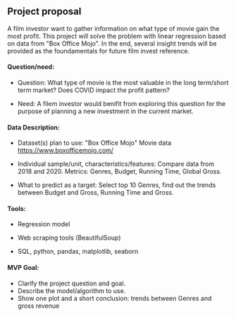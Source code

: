 ## Project proposal

A film investor want to gather information on what type of movie gain the most profit. This project will solve the problem with linear regression based on data from "Box Office Mojo". In the end, several insight trends will be provided as the foundamentals for future film invest reference.

#### Question/need:

* Question: What type of movie is the most valuable in the long term/short term market? Does COVID impact the profit pattern?

* Need: A filem investor would benifit from exploring this question for the purpose of planning a new investment in the current market.

#### Data Description:

* Dataset(s) plan to use: "Box Office Mojo" Movie data https://www.boxofficemojo.com/
                          
* Individual sample/unit, characteristics/features: Compare data from 2018 and 2020. Metrics: Genres, Budget, Running Time, Global Gross. 

* What to predict as a target: Select top 10 Genres, find out the trends between Budget and Gross, Running Time and Gross.


#### Tools:

* Regression model

* Web scraping tools (BeautifulSoup)

* SQL, python, pandas, matplotlib, seaborn

#### MVP Goal:

* Clarify the project question and goal.
* Describe the model/algorithm to use.
* Show one plot and a short conclusion: trends between Genres and gross revenue
